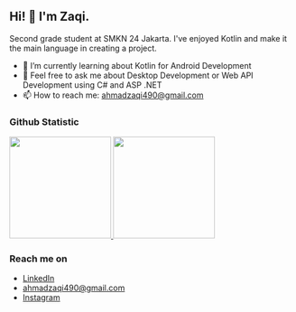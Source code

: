 ## Hi! 👋 I'm Zaqi.

Second grade student at SMKN 24 Jakarta. I've enjoyed Kotlin and make it the main language in creating a project.  

- 🌱 I’m currently learning about Kotlin for Android Development
- 💬 Feel free to ask me about Desktop Development or Web API Development using C# and ASP .NET
- 📫 How to reach me: ahmadzaqi490@gmail.com

### Github Statistic
<p align="left">
<a href="https://github.com/ahmadzaqi">
  <img height="180em" src="https://github-readme-stats-eight-theta.vercel.app/api?username=AhmadZaqi&show_icons=true&theme=algolia&include_all_commits=true&count_private=true"/>
  <img height="180em" src="https://github-readme-stats-eight-theta.vercel.app/api/top-langs/?username=AhmadZaqi&layout=compact&langs_count=8&theme=algolia"/>
</a>
</p>

### Reach me on
- <a href="www.linkedin.com/in/ahmad-zaqi-0677092b3">LinkedIn</a>
- ahmadzaqi490@gmail.com
- <a href="https://www.instagram.com/zaqi149/">Instagram</a>
